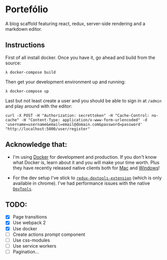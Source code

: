 # Portefólio

A blog scaffold featuring react, redux, server-side rendering and a markdown editor.

## Instructions

First of all install docker. Once you have it, go ahead and build from the source:

```shell
λ docker-compose build
```

Then get your development environment up and running:

```shell
λ docker-compose up
```

Last but not least create a user and you should be able to sign in at `/admin` and play around with the editor:

```curl
curl -X POST -H "Authorization: secrettoken" -H "Cache-Control: no-cache" -H "Content-Type: application/x-www-form-urlencoded" -d 'username=username&email=email@domain.com&password=password' "http://localhost:5000/user/register"
```
## Acknowledge that:

- I'm using [Docker](http://www.docker.com/) for development and production. If you don't know what Docker is, learn about it and you will make your time worth. Plus they have recently released native clients both for [Mac](http://www.docker.com/products/docker#/mac) and [Windows](http://www.docker.com/products/docker#/windows)!

- For the dev setup I've stick to [`redux-devtools-extension`](https://github.com/zalmoxisus/redux-devtools-extension) (which is only available in chrome). I've had performance issues with the native [`DevTools`](https://github.com/gaearon/redux-devtools). 

## TODO:

- [x] Page transitions
- [x] Use webpack 2
- [x] Use docker
- [ ] Create actions prompt component
- [ ] Use css-modules
- [ ] Use service workers
- [ ] Pagination...
